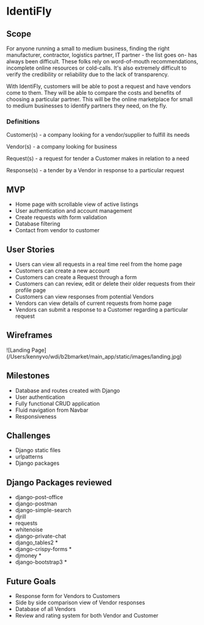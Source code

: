 # IdentiFly

## Scope
For anyone running a small to medium business, finding the right manufacturer, contractor, logistics partner, IT partner - the list goes on- has always been difficult. These folks rely on word-of-mouth recommendations, incomplete online resources or cold-calls. It's also extremely difficult to verify the credibility or reliability due to the lack of transparency.

With IdentiFly, customers will be able to post a request and have vendors come to them. They will be able to compare the costs and benefits of choosing a particular partner. This will be the online marketplace for small to medium businesses to identify partners they need, on the fly.

### Definitions
Customer(s) - a company looking for a vendor/supplier to fulfill its needs

Vendor(s) - a company looking for business

Request(s) - a request for tender a Customer makes in relation to a need

Response(s) - a tender by a Vendor in response to a particular request

## MVP
* Home page with scrollable view of active listings
* User authentication and account management
* Create requests with form validation
* Database filtering
* Contact from vendor to customer

## User Stories
* Users can view all requests in a real time reel from the home page
* Customers can create a new account
* Customers can create a Request through a form
* Customers can can review, edit or delete their older requests from their profile page
* Customers can view responses from potential Vendors
* Vendors can view details of current requests from home page
* Vendors can submit a response to a Customer regarding a particular request

## Wireframes
![Landing Page] (/Users/kennyvo/wdi/b2bmarket/main_app/static/images/landing.jpg)

## Milestones
* Database and routes created with Django
* User authentication
* Fully functional CRUD application
* Fluid navigation from Navbar
* Responsiveness

## Challenges
* Django static files
* urlpatterns
* Django packages

## Django Packages reviewed
* django-post-office
* django-postman
* django-simple-search
* djrill
* requests
* whitenoise
* django-private-chat
* django_tables2 *
* django-crispy-forms *
* djmoney *
* django-bootstrap3 *

## Future Goals
* Response form for Vendors to Customers
* Side by side comparison view of Vendor responses
* Database of all Vendors
* Review and rating system for both Vendor and Customer
